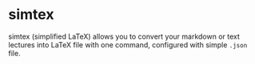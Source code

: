 # simtex

simtex (simplified LaTeX) allows you to convert your markdown or text lectures into LaTeX file with one command, configured with simple `.json` file.
